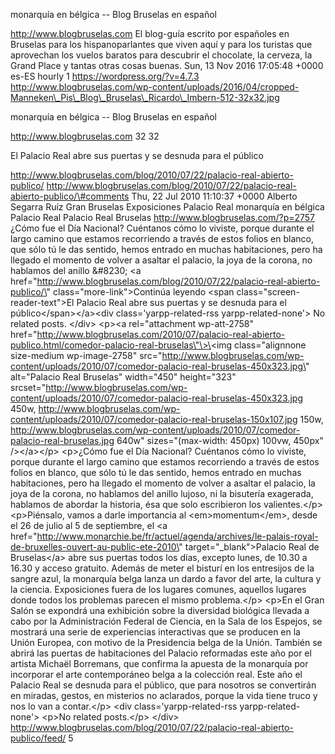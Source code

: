 monarquía en bélgica -- Blog Bruselas en español

http://www.blogbruselas.com El blog-guía escrito por españoles en
Bruselas para los hispanoparlantes que viven aquí y para los turistas
que aprovechan los vuelos baratos para descubrir el chocolate, la
cerveza, la Grand Place y tantas otras cosas buenas. Sun, 13 Nov 2016
17:05:48 +0000 es-ES hourly 1 https://wordpress.org/?v=4.7.3
http://www.blogbruselas.com/wp-content/uploads/2016/04/cropped-Manneken\_Pis\_Blog\_Bruselas\_Ricardo\_Imbern-512-32x32.jpg

monarquía en bélgica -- Blog Bruselas en español

http://www.blogbruselas.com 32 32

El Palacio Real abre sus puertas y se desnuda para el público

http://www.blogbruselas.com/blog/2010/07/22/palacio-real-abierto-publico/
http://www.blogbruselas.com/blog/2010/07/22/palacio-real-abierto-publico/\#comments
Thu, 22 Jul 2010 11:10:37 +0000 Alberto Segarra Ruíz Gran Bruselas
Exposiciones Palacio Real monarquía en bélgica Palacio Real Palacio Real
Bruselas http://www.blogbruselas.com/?p=2757 ¿Cómo fue el Día Nacional?
Cuéntanos cómo lo viviste, porque durante el largo camino que estamos
recorriendo a través de estos folios en blanco, que sólo tú le das
sentido, hemos entrado en muchas habitaciones, pero ha llegado el
momento de volver a asaltar el palacio, la joya de la corona, no
hablamos del anillo &\#8230; \<a
href=\"http://www.blogbruselas.com/blog/2010/07/22/palacio-real-abierto-publico/\"
class=\"more-link\"\>Continúa leyendo \<span
class=\"screen-reader-text\"\>El Palacio Real abre sus puertas y se
desnuda para el público\</span\>\</a\>\<div class=\'yarpp-related-rss
yarpp-related-none\'\> No related posts. \</div\> \<p\>\<a
rel=\"attachment wp-att-2758\"
href=\"http://www.blogbruselas.com/2010/07/palacio-real-abierto-publico.html/comedor-palacio-real-bruselas\"\>\<img
class=\"alignnone size-medium wp-image-2758\"
src=\"http://www.blogbruselas.com/wp-content/uploads/2010/07/comedor-palacio-real-bruselas-450x323.jpg\"
alt=\"Palacio Real Bruselas\" width=\"450\" height=\"323\"
srcset=\"http://www.blogbruselas.com/wp-content/uploads/2010/07/comedor-palacio-real-bruselas-450x323.jpg
450w,
http://www.blogbruselas.com/wp-content/uploads/2010/07/comedor-palacio-real-bruselas-150x107.jpg
150w,
http://www.blogbruselas.com/wp-content/uploads/2010/07/comedor-palacio-real-bruselas.jpg
640w\" sizes=\"(max-width: 450px) 100vw, 450px\" /\>\</a\>\</p\>
\<p\>¿Cómo fue el Día Nacional? Cuéntanos cómo lo viviste, porque
durante el largo camino que estamos recorriendo a través de estos folios
en blanco, que sólo tú le das sentido, hemos entrado en muchas
habitaciones, pero ha llegado el momento de volver a asaltar el palacio,
la joya de la corona, no hablamos del anillo lujoso, ni la bisutería
exagerada, hablamos de abordar la historia, ésa que solo escribieron los
valientes.\</p\> \<p\>Piénsalo, vamos a darle importancia al
\<em\>momentum\</em\>, desde el 26 de julio al 5 de septiembre, el \<a
href=\"http://www.monarchie.be/fr/actuel/agenda/archives/le-palais-royal-de-bruxelles-ouvert-au-public-ete-2010\"
target=\"\_blank\"\>Palacio Real de Bruselas\</a\> abre sus puertas
todos los días, excepto lunes, de 10.30 a 16.30 y acceso
gratuito. Además de meter el bisturí en los entresijos de la sangre
azul, la monarquía belga lanza un dardo a favor del arte, la cultura y
la ciencia. Exposiciones fuera de los lugares comunes, aquellos lugares
donde todos los problemas parecen el mismo problema.\</p\> \<p\>En el
Gran Salón se expondrá una exhibición sobre la diversidad biológica
llevada a cabo por la Administración Federal de Ciencia, en la Sala de
los Espejos, se mostrará una serie de experiencias interactivas que se
producen en la Unión Europea, con motivo de la Presidencia belga de la
Unión. También se abrirá las puertas de habitaciones del Palacio
reformadas este año por el artista Michaël Borremans, que confirma la
apuesta de la monarquía por incorporar el arte contemporáneo belga a la
colección real. Este año el Palacio Real se desnuda para el público, que
para nosotros se convertirán en miradas, gestos, en misterios no
aclarados, porque la vida tiene truco y nos lo van a contar.\</p\> \<div
class=\'yarpp-related-rss yarpp-related-none\'\> \<p\>No related
posts.\</p\> \</div\>
http://www.blogbruselas.com/blog/2010/07/22/palacio-real-abierto-publico/feed/
5
